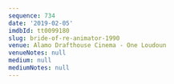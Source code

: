 ```yaml
---
sequence: 734
date: '2019-02-05'
imdbId: tt0099180
slug: bride-of-re-animator-1990
venue: Alamo Drafthouse Cinema - One Loudoun
venueNotes: null
medium: null
mediumNotes: null
---
```


